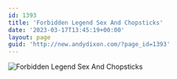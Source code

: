 ```yaml
---
id: 1393
title: 'Forbidden Legend Sex And Chopsticks'
date: '2023-03-17T13:45:19+00:00'
layout: page
guid: 'http://new.andydixon.com/?page_id=1393'
---
```


![Forbidden Legend Sex And Chopsticks](https://i0.wp.com/assets.g8x2.ldn.idrivee2-23.com/posters/Forbidden%20Legend%20Sex%20And%20Chopsticks%2001.jpg?w=1200&ssl=1 "Forbidden Legend Sex And Chopsticks")